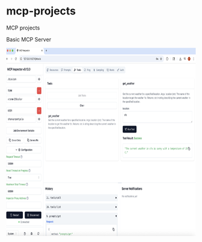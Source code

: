 # mcp-projects
MCP projects 

Basic MCP Server


<img src="core-primitives/image.png" alt="Architecture Diagram" width="800" height="500"/>

